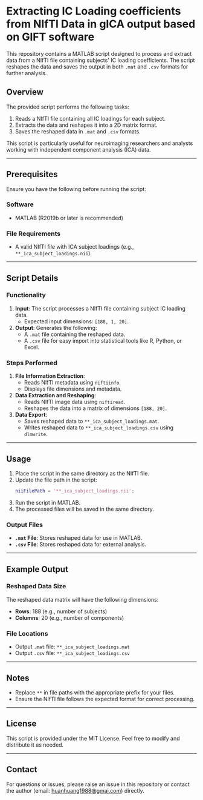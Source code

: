 # Extracting IC Loading coefficients from NIfTI Data in gICA output based on GIFT software

This repository contains a MATLAB script designed to process and extract data from a NIfTI file containing subjects' IC loading coefficients. The script reshapes the data and saves the output in both `.mat` and `.csv` formats for further analysis.

## Overview
The provided script performs the following tasks:
1. Reads a NIfTI file containing all IC loadings for each subject.
2. Extracts the data and reshapes it into a 2D matrix format.
3. Saves the reshaped data in `.mat` and `.csv` formats.

This script is particularly useful for neuroimaging researchers and analysts working with independent component analysis (ICA) data.

---

## Prerequisites
Ensure you have the following before running the script:

### Software
- MATLAB (R2019b or later is recommended)

### File Requirements
- A valid NIfTI file with ICA subject loadings (e.g., `**_ica_subject_loadings.nii`).

---

## Script Details

### Functionality
1. **Input**: The script processes a NIfTI file containing subject IC loading data.
   - Expected input dimensions: `[188, 1, 20]`.
2. **Output**: Generates the following:
   - A `.mat` file containing the reshaped data.
   - A `.csv` file for easy import into statistical tools like R, Python, or Excel.

### Steps Performed
1. **File Information Extraction**:
   - Reads NIfTI metadata using `niftiinfo`.
   - Displays file dimensions and metadata.
2. **Data Extraction and Reshaping**:
   - Reads NIfTI image data using `niftiread`.
   - Reshapes the data into a matrix of dimensions `[188, 20]`.
3. **Data Export**:
   - Saves reshaped data to `**_ica_subject_loadings.mat`.
   - Writes reshaped data to `**_ica_subject_loadings.csv` using `dlmwrite`.

---

## Usage
1. Place the script in the same directory as the NIfTI file.
2. Update the file path in the script:
   ```matlab
   niiFilePath = '**_ica_subject_loadings.nii';
   ```
3. Run the script in MATLAB.
4. The processed files will be saved in the same directory.

### Output Files
- **`.mat` File**: Stores reshaped data for use in MATLAB.
- **`.csv` File**: Stores reshaped data for external analysis.

---

## Example Output
### Reshaped Data Size
The reshaped data matrix will have the following dimensions:
- **Rows**: 188 (e.g., number of subjects)
- **Columns**: 20 (e.g., number of components)

### File Locations
- Output `.mat` file: `**_ica_subject_loadings.mat`
- Output `.csv` file: `**_ica_subject_loadings.csv`

---

## Notes
- Replace `**` in file paths with the appropriate prefix for your files.
- Ensure the NIfTI file follows the expected format for correct processing.

---

## License
This script is provided under the MIT License. Feel free to modify and distribute it as needed.

---

## Contact
For questions or issues, please raise an issue in this repository or contact the author (email: huanhuang1988@gmai.com) directly.

